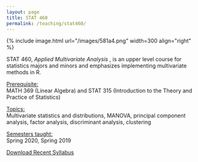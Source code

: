 ```yaml
---
layout: page
title: STAT 460
permalink: /teaching/stat460/
---
```



{% include image.html url="/images/581a4.png" width=300 align="right" %} 

STAT 460, <i>Applied Multivariate Analysis </i>, is an upper level course for statistics majors and minors and emphasizes implementing multivariate methods in R.

<u>Prerequisite:</u><br>
MATH 369 (Linear Algebra) and STAT 315 (Introduction to the Theory and Practice of Statistics)

<u>Topics:</u> <br>
Multivariate statistics and distributions, MANOVA, principal component analysis, factor analysis, discriminant analysis, clustering

<u>Semesters taught:</u><br>
Spring 2020, Spring 2019

[Download Recent Syllabus](/teaching/460-syllabus.pdf)
